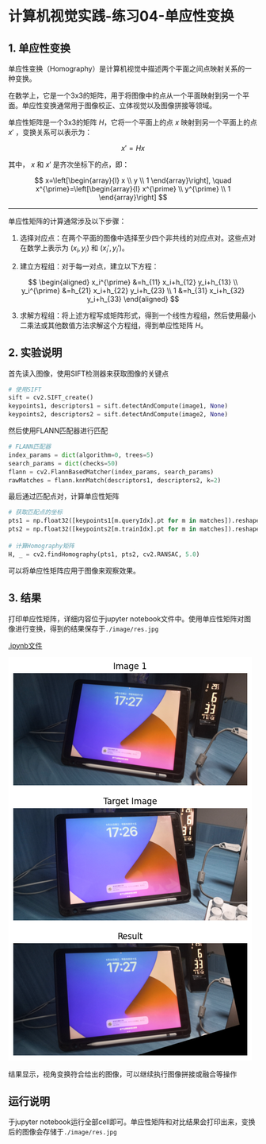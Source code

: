 # 计算机视觉实践-练习04-单应性变换

## 1. 单应性变换

单应性变换（Homography）是计算机视觉中描述两个平面之间点映射关系的一种变换。

在数学上，它是一个3x3的矩阵，用于将图像中的点从一个平面映射到另一个平面。单应性变换通常用于图像校正、立体视觉以及图像拼接等领域。

单应性矩阵是一个3x3的矩阵 $H$，它将一个平面上的点 $x$ 映射到另一个平面上的点 $x'$ ，变换关系可以表示为：

$$
x' = Hx
$$

其中， $x$ 和 $x'$ 是齐次坐标下的点，即：

$$
x=\left[\begin{array}{l}
x \\
y \\
1
\end{array}\right], \quad x^{\prime}=\left[\begin{array}{l}
x^{\prime} \\
y^{\prime} \\
1
\end{array}\right]
$$

---

单应性矩阵的计算通常涉及以下步骤：

1. 选择对应点：在两个平面的图像中选择至少四个非共线的对应点对。这些点对在数学上表示为 $\left(x_i, y_i\right)$ 和 $\left(x_i', y_i'\right)$。

2. 建立方程组：对于每一对点，建立以下方程：

$$
\begin{aligned}
x_i^{\prime} &=h_{11} x_i+h_{12} y_i+h_{13} \\
y_i^{\prime} &=h_{21} x_i+h_{22} y_i+h_{23} \\
1 &=h_{31} x_i+h_{32} y_i+h_{33}
\end{aligned}
$$

3. 求解方程组：将上述方程写成矩阵形式，得到一个线性方程组，然后使用最小二乘法或其他数值方法求解这个方程组，得到单应性矩阵 $H$。





## 2. 实验说明


首先读入图像，使用SIFT检测器来获取图像的关键点

```python
# 使用SIFT
sift = cv2.SIFT_create()
keypoints1, descriptors1 = sift.detectAndCompute(image1, None)
keypoints2, descriptors2 = sift.detectAndCompute(image2, None)
```
然后使用FLANN匹配器进行匹配

```python
# FLANN匹配器
index_params = dict(algorithm=0, trees=5)
search_params = dict(checks=50)
flann = cv2.FlannBasedMatcher(index_params, search_params)
rawMatches = flann.knnMatch(descriptors1, descriptors2, k=2)
```

最后通过匹配点对，计算单应性矩阵

```python
# 获取匹配点的坐标
pts1 = np.float32([keypoints1[m.queryIdx].pt for m in matches]).reshape(-1,1,2)
pts2 = np.float32([keypoints2[m.trainIdx].pt for m in matches]).reshape(-1,1,2)

# 计算Homography矩阵
H, _ = cv2.findHomography(pts1, pts2, cv2.RANSAC, 5.0)
```

可以将单应性矩阵应用于图像来观察效果。





## 3. 结果

打印单应性矩阵，详细内容位于jupyter notebook文件中。使用单应性矩阵对图像进行变换，得到的结果保存于``./image/res.jpg``

[.ipynb文件](./assignment04_Homography.ipynb)


![res](./md_img/comp.png)


结果显示，视角变换符合给出的图像，可以继续执行图像拼接或融合等操作







## 运行说明

于jupyter notebook运行全部cell即可。单应性矩阵和对比结果会打印出来，变换后的图像会存储于``./image/res.jpg``





